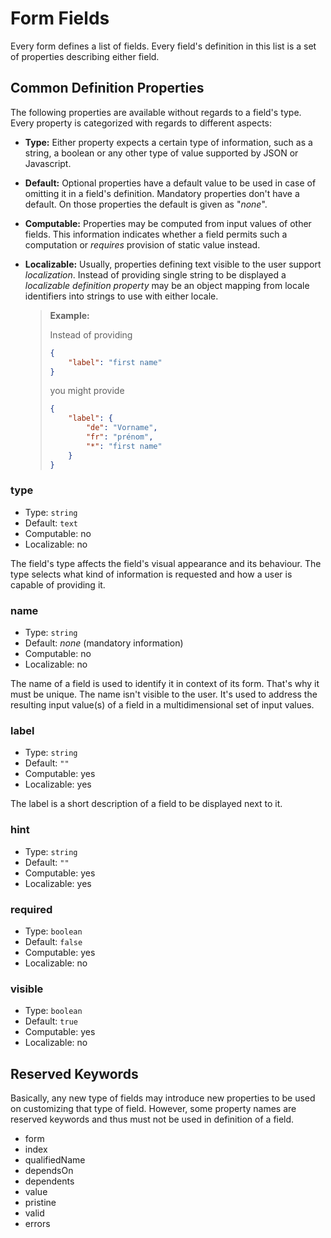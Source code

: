 # Form Fields

Every form defines a list of fields. Every field's definition in this list is a set of properties describing either field.

## Common Definition Properties

The following properties are available without regards to a field's type. Every property is categorized with regards to different aspects:

* **Type:** Either property expects a certain type of information, such as a string, a boolean or any other type of value supported by JSON or Javascript.
* **Default:** Optional properties have a default value to be used in case of omitting it in a field's definition. Mandatory properties don't have a default. On those properties the default is given as "_none_".
* **Computable:** Properties may be computed from input values of other fields. This information indicates whether a field permits such a computation or _requires_ provision of static value instead.
* **Localizable:** Usually, properties defining text visible to the user support _localization_. Instead of providing single string to be displayed a _localizable definition property_ may be an object mapping from locale identifiers into strings to use with either locale.

  > **Example:**
  >
  > Instead of providing
  > 
  > ```JSON
  > {
  >     "label": "first name"
  > }
  > ```
  >
  > you might provide
  > 
  > ```JSON
  > {
  >     "label": {
  >         "de": "Vorname",
  >         "fr": "prénom",
  >         "*": "first name"
  >     }
  > }
  > ```

### type

* Type: `string`
* Default: `text`
* Computable: no
* Localizable: no

The field's type affects the field's visual appearance and its behaviour. The type selects what kind of information is requested and how a user is capable of providing it.

### name

* Type: `string`
* Default: _none_ (mandatory information)
* Computable: no
* Localizable: no

The name of a field is used to identify it in context of its form. That's why it must be unique. The name isn't visible to the user. It's used to address the resulting input value(s) of a field in a multidimensional set of input values.

### label

* Type: `string`
* Default: `""`
* Computable: yes
* Localizable: yes

The label is a short description of a field to be displayed next to it.

### hint

* Type: `string`
* Default: `""`
* Computable: yes
* Localizable: yes

### required

* Type: `boolean`
* Default: `false`
* Computable: yes
* Localizable: no

### visible

* Type: `boolean`
* Default: `true`
* Computable: yes
* Localizable: no

## Reserved Keywords

Basically, any new type of fields may introduce new properties to be used on customizing that type of field. However, some property names are reserved keywords and thus must not be used in definition of a field.

* form
* index
* qualifiedName
* dependsOn
* dependents
* value
* pristine
* valid
* errors
